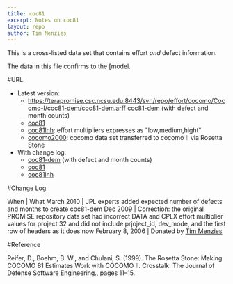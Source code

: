 ```yaml
---
title: coc81
excerpt: Notes on coc81
layout: repo
author: Tim Menzies
---
```



This is a cross-listed data set that contains effort _and_ defect information.

The data in this file confirms to the [model.

#URL

  * Latest version: 
    * [https://terapromise.csc.ncsu.edu:8443/svn/repo/effort/cocomo/Cocomo-I/coc81-dem/coc81-dem.arff coc81-dem](cocomo81]) (with defect and month counts) 
    * [coc81](https://terapromise.csc.ncsu.edu:8443/svn/repo/effort/cocomo/Cocomo-I/coc81/coc81.arff)
    * [coc81lnh](https://terapromise.csc.ncsu.edu:8443/svn/repo/effort/cocomo/Cocomo-I/coc81/coc81lnh.arff): effort multipliers expresses as "low,medium,hight"
    * [cocomo2000](https://terapromise.csc.ncsu.edu:8443/svn/repo/effort/cocomo/Cocomo-I/coc81/coc2000.csv): cocomo data set transferred to cocomo II via Rosetta Stone
  * With change log:
    * [coc81-dem](https://terapromise.csc.ncsu.edu:8443/svn/repo/effort/cocomo/Cocomo-I/coc81-dem) (with defect and month counts)
    * [coc81](https://terapromise.csc.ncsu.edu:8443/svn/repo/effort/cocomo/Cocomo-I/coc81)
    * [coc81lnh](https://terapromise.csc.ncsu.edu:8443/svn/repo/effort/cocomo/Cocomo-I/coc81)

#Change Log

When | What
March  2010 | JPL experts added expected number of defects and months to create coc81-dem
Dec 2009 | Correction: the original PROMISE repository data set had incorrect DATA and CPLX effort multiplier  values for project 32 and did not include prjoject_id, dev_mode, and the first row of headers as it does now 
February 8, 2006 | Donated by [Tim Menzies](TimMenzies)

#Reference

Reifer, D., Boehm, B. W., and Chulani, S. (1999). The Rosetta Stone: Making COCOMO 81 Estimates Work with COCOMO II. Crosstalk. The Journal of Defense Software Engineering., pages 11–15.